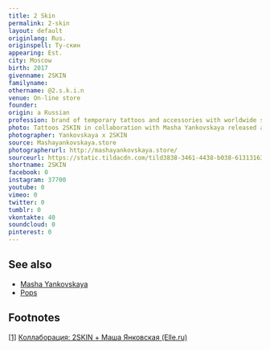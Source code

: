 ```yaml
---
title: 2 Skin
permalink: 2-skin
layout: default
originlang: Rus.
originspell: Ту-скин
appearing: Est.
city: Moscow
birth: 2017
givenname: 2SKIN
familyname:
othername: @2.s.k.i.n
venue: On-line store
founder: 
origin: a Russian
profession: brand of temporary tattoos and accessories with worldwide shipping
photo: Tattoos 2SKIN in collaboration with Masha Yankovskaya released a set of 9 different tattoos
photographer: Yankovskaya х 2SKIN
source: Mashayankovskaya.store
photographerurl: http://mashayankovskaya.store/
sourceurl: https://static.tildacdn.com/tild3838-3461-4438-b038-613131633230/set-yankovskaya-prin.jpg
shortname: 2SKIN
facebook: 0
instagram: 37700
youtube: 0
vimeo: 0
twitter: 0
tumblr: 0
vkontakte: 40
soundcloud: 0
pinterest: 0
---
```



## See also

+ [Masha Yankovskaya](index)
+ [Pops](pops)

## Footnotes

[[1]](#a1) <span id="f1"></span> [Коллаборация: 2SKIN + Маша Янковская (Elle.ru)](https://www.elle.ru/krasota/trendy/kollaboraciya-2skin-masha-yankovskaya-id6790788/)
